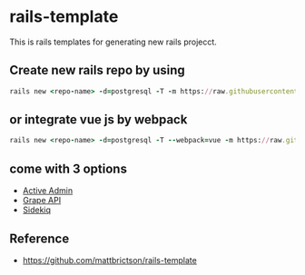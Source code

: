 # rails-template

This is rails templates for generating new rails projecct.

## Create new rails repo by using

```ruby
rails new <repo-name> -d=postgresql -T -m https://raw.githubusercontent.com/Perpherior/rails-template/master/template.rb
```

## or integrate vue js by webpack

```ruby
rails new <repo-name> -d=postgresql -T --webpack=vue -m https://raw.githubusercontent.com/Perpherior/rails-template/master/template.rb
```

## come with 3 options
* [Active Admin](https://github.com/activeadmin/activeadmin)
* [Grape API](https://github.com/ruby-grape/grape)
* [Sidekiq](https://github.com/mperham/sidekiq)

## Reference
* https://github.com/mattbrictson/rails-template
